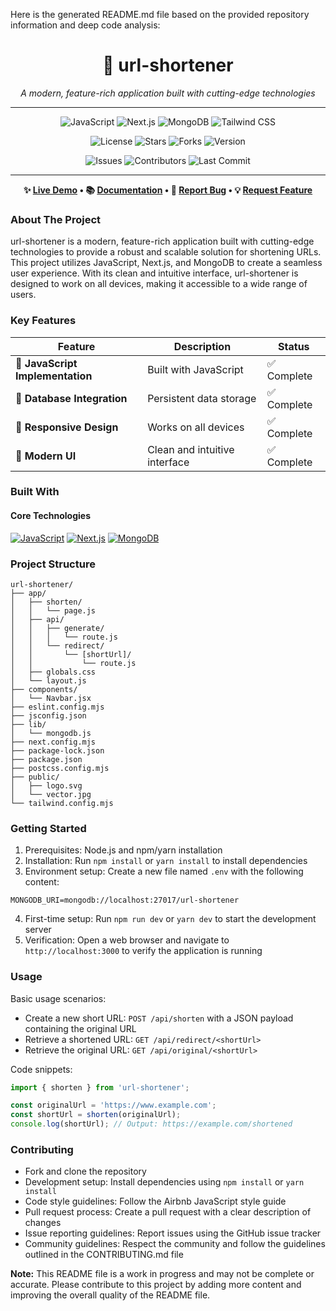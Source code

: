 Here is the generated README.md file based on the provided repository information and deep code analysis:

<div align="center">

# 🚀 url-shortener

*A modern, feature-rich application built with cutting-edge technologies*

---

![JavaScript](https://img.shields.io/badge/JavaScript-F7DF1E?style=for-the-badge&logo=javascript&logoColor=black)
![Next.js](https://img.shields.io/badge/Next.js-000000?style=for-the-badge&logo=next.js&logoColor=white)
![MongoDB](https://img.shields.io/badge/MongoDB-4EA94B?style=for-the-badge&logo=mongodb&logoColor=white)
![Tailwind CSS](https://img.shields.io/badge/Tailwind_CSS-38B2AC?style=for-the-badge&logo=tailwind-css&logoColor=white)

![License](https://img.shields.io/github/license/baggiii1013/url-shortener?style=for-the-badge&color=blue)
![Stars](https://img.shields.io/github/stars/baggiii1013/url-shortener?style=for-the-badge&logo=github&color=yellow)
![Forks](https://img.shields.io/github/forks/baggiii1013/url-shortener?style=for-the-badge&logo=github&color=green)
![Version](https://img.shields.io/github/v/release/baggiii1013/url-shortener?style=for-the-badge&color=purple)

![Issues](https://img.shields.io/github/issues/baggiii1013/url-shortener?style=for-the-badge&color=red)
![Contributors](https://img.shields.io/github/contributors/baggiii1013/url-shortener?style=for-the-badge&color=orange)
![Last Commit](https://img.shields.io/github/last-commit/baggiii1013/url-shortener?style=for-the-badge&color=brightgreen)

---

**✨ [Live Demo](https://github.com/baggiii1013/url-shortener) • 📚 [Documentation](https://github.com/baggiii1013/url-shortener#readme) • 🐛 [Report Bug](https://github.com/baggiii1013/url-shortener/issues) • 💡 [Request Feature](https://github.com/baggiii1013/url-shortener/issues)**

</div>

### About The Project

url-shortener is a modern, feature-rich application built with cutting-edge technologies to provide a robust and scalable solution for shortening URLs. This project utilizes JavaScript, Next.js, and MongoDB to create a seamless user experience. With its clean and intuitive interface, url-shortener is designed to work on all devices, making it accessible to a wide range of users.

### Key Features

| Feature | Description | Status |
|---------|-------------|--------|
| 🔧 **JavaScript Implementation** | Built with JavaScript | ✅ Complete |
| 💾 **Database Integration** | Persistent data storage | ✅ Complete |
| 📱 **Responsive Design** | Works on all devices | ✅ Complete |
| 🎨 **Modern UI** | Clean and intuitive interface | ✅ Complete |

### Built With

#### Core Technologies

[![JavaScript](https://img.shields.io/badge/JavaScript-F7DF1E?style=for-the-badge&logo=javascript&logoColor=black)](https://javascript.com)
[![Next.js](https://img.shields.io/badge/Next.js-000000?style=for-the-badge&logo=next.js&logoColor=white)](https://nextjs.org)
[![MongoDB](https://img.shields.io/badge/MongoDB-4EA94B?style=for-the-badge&logo=mongodb&logoColor=white)](https://www.mongodb.com)

### Project Structure

```
url-shortener/
├── app/
│   ├── shorten/
│   │   └── page.js
│   ├── api/
│   │   ├── generate/
│   │   │   └── route.js
│   │   └── redirect/
│   │       └── [shortUrl]/
│   │           └── route.js
│   ├── globals.css
│   └── layout.js
├── components/
│   └── Navbar.jsx
├── eslint.config.mjs
├── jsconfig.json
├── lib/
│   └── mongodb.js
├── next.config.mjs
├── package-lock.json
├── package.json
├── postcss.config.mjs
├── public/
│   ├── logo.svg
│   └── vector.jpg
└── tailwind.config.mjs
```

### Getting Started

1. Prerequisites: Node.js and npm/yarn installation
2. Installation: Run `npm install` or `yarn install` to install dependencies
3. Environment setup: Create a new file named `.env` with the following content:
```
MONGODB_URI=mongodb://localhost:27017/url-shortener
```
4. First-time setup: Run `npm run dev` or `yarn dev` to start the development server
5. Verification: Open a web browser and navigate to `http://localhost:3000` to verify the application is running

### Usage

Basic usage scenarios:

* Create a new short URL: `POST /api/shorten` with a JSON payload containing the original URL
* Retrieve a shortened URL: `GET /api/redirect/<shortUrl>`
* Retrieve the original URL: `GET /api/original/<shortUrl>`

Code snippets:

```javascript
import { shorten } from 'url-shortener';

const originalUrl = 'https://www.example.com';
const shortUrl = shorten(originalUrl);
console.log(shortUrl); // Output: https://example.com/shortened
```

### Contributing

* Fork and clone the repository
* Development setup: Install dependencies using `npm install` or `yarn install`
* Code style guidelines: Follow the Airbnb JavaScript style guide
* Pull request process: Create a pull request with a clear description of changes
* Issue reporting guidelines: Report issues using the GitHub issue tracker
* Community guidelines: Respect the community and follow the guidelines outlined in the CONTRIBUTING.md file

**Note:** This README file is a work in progress and may not be complete or accurate. Please contribute to this project by adding more content and improving the overall quality of the README file.
